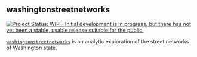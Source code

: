 
<!-- README.md is generated from README.Rmd. Please edit that file -->

## washingtonstreetnetworks

<!-- badges: start -->

[![Project Status: WIP – Initial development is in progress, but there
has not yet been a stable, usable release suitable for the
public.](http://www.repostatus.org/badges/latest/wip.svg)](http://www.repostatus.org/#wip)
<!-- badges: end --> <!-- badges: end -->

[`washingtonstreetnetworks`](https://github.com/tiernanmartin/washingtonstreetnetworks)
is an analytic exploration of the street networks of Washington state.
